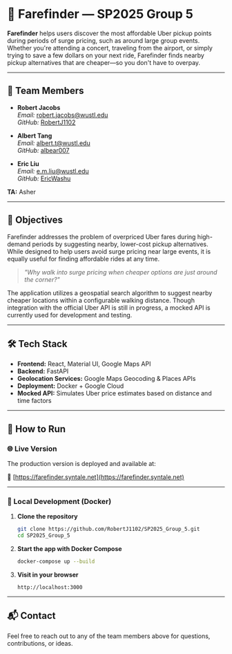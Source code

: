 # 🚗 Farefinder — SP2025 Group 5

**Farefinder** helps users discover the most affordable Uber pickup points during periods of surge pricing, such as around large group events. Whether you're attending a concert, traveling from the airport, or simply trying to save a few dollars on your next ride, Farefinder finds nearby pickup alternatives that are cheaper—so you don't have to overpay.

---

## 👥 Team Members

- **Robert Jacobs**  
  _Email:_ robert.jacobs@wustl.edu  
  _GitHub:_ [RobertJ1102](https://github.com/RobertJ1102)

- **Albert Tang**  
  _Email:_ albert.t@wustl.edu  
  _GitHub:_ [albear007](https://github.com/albear007)

- **Eric Liu**  
  _Email:_ e.m.liu@wustl.edu  
  _GitHub:_ [EricWashu](https://github.com/EricWashu)

**TA:** Asher

---

## 🎯 Objectives

Farefinder addresses the problem of overpriced Uber fares during high-demand periods by suggesting nearby, lower-cost pickup alternatives. While designed to help users avoid surge pricing near large events, it is equally useful for finding affordable rides at any time.

> _"Why walk into surge pricing when cheaper options are just around the corner?"_

The application utilizes a geospatial search algorithm to suggest nearby cheaper locations within a configurable walking distance. Though integration with the official Uber API is still in progress, a mocked API is currently used for development and testing.

---

## 🛠️ Tech Stack

- **Frontend:** React, Material UI, Google Maps API
- **Backend:** FastAPI
- **Geolocation Services:** Google Maps Geocoding & Places APIs
- **Deployment:** Docker + Google Cloud
- **Mocked API:** Simulates Uber price estimates based on distance and time factors

---

## 🚀 How to Run

### 🌐 Live Version

The production version is deployed and available at:

🔗 [https://farefinder.syntale.net](https://farefinder.syntale.net)

---

### 🧪 Local Development (Docker)

1. **Clone the repository**

   ```bash
   git clone https://github.com/RobertJ1102/SP2025_Group_5.git
   cd SP2025_Group_5
   ```

2. **Start the app with Docker Compose**

   ```bash
   docker-compose up --build
   ```

3. **Visit in your browser**
   ```
   http://localhost:3000
   ```

---

## 📬 Contact

Feel free to reach out to any of the team members above for questions, contributions, or ideas.
